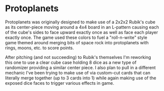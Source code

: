 # Protoplanets

Protoplanets was originally designed to make use of a 2x2x2 Rubik's cube as its center-piece moving around a 4x4 board in an L-pattern causing each of the cube's sides to face upward exactly once as well as face each player exactly once. The game used these colors to fuel a "roll-n-write" style game themed around merging bits of space rock into protoplanets with rings, moons, etc. to score points.

After pitching (and not succeeding) to Rubik's themselves I'm reworking this one to use a clear cube case holding 8 dice as a new type of randomizer providing a similar center piece. I also plan to pull in a different mechanic I've been trying to make use of via custom-cut cards that can literally merge together (up to 3 cards into 1) while again making use of the exposed dice faces to trigger various effects in game.